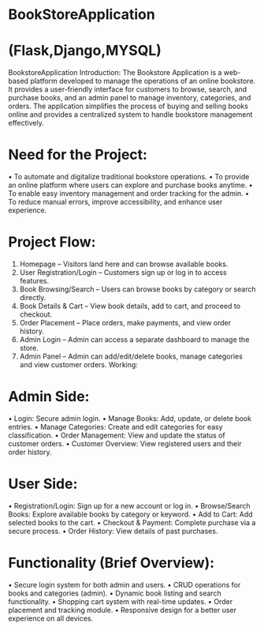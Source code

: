 # BookStoreApplication 
# (Flask,Django,MYSQL)
BookstoreApplication 
Introduction: 
The Bookstore Application is a web-based platform developed to manage the operations of 
an online bookstore. It provides a user-friendly interface for customers to browse, search, 
and purchase books, and an admin panel to manage inventory, categories, and orders. The 
application simplifies the process of buying and selling books online and provides a 
centralized system to handle bookstore management effectively. 
 
# Need for the Project: 
• To automate and digitalize traditional bookstore operations. 
• To provide an online platform where users can explore and purchase books anytime. 
• To enable easy inventory management and order tracking for the admin. 
• To reduce manual errors, improve accessibility, and enhance user experience. 
 
# Project Flow: 
1. Homepage – Visitors land here and can browse available books. 
2. User Registration/Login – Customers sign up or log in to access features. 
3. Book Browsing/Search – Users can browse books by category or search directly. 
4. Book Details & Cart – View book details, add to cart, and proceed to checkout. 
5. Order Placement – Place orders, make payments, and view order history. 
6. Admin Login – Admin can access a separate dashboard to manage the store. 
7. Admin Panel – Admin can add/edit/delete books, manage categories and view 
customer orders. 
Working: 
# Admin Side: 
• Login: Secure admin login. 
• Manage Books: Add, update, or delete book entries. 
• Manage Categories: Create and edit categories for easy classification. 
• Order Management: View and update the status of customer orders. 
• Customer Overview: View registered users and their order history. 
# User Side: 
• Registration/Login: Sign up for a new account or log in. 
• Browse/Search Books: Explore available books by category or keyword. 
• Add to Cart: Add selected books to the cart. 
• Checkout & Payment: Complete purchase via a secure process. 
• Order History: View details of past purchases. 
 
# Functionality (Brief Overview): 
• Secure login system for both admin and users. 
• CRUD operations for books and categories (admin). 
• Dynamic book listing and search functionality. 
• Shopping cart system with real-time updates. 
• Order placement and tracking module. 
• Responsive design for a better user experience on all devices.
